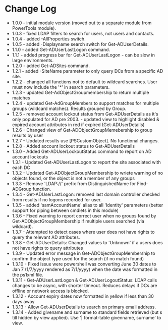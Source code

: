# Change Log
* 1.0.0 	- initial module version (moved out to a separate module from PowerTools module).
* 1.0.3 	- fixed LDAP filters to search for users, not users and contacts.
* 1.0.4 	- added -AllProperties switch.
* 1.0.5 	- added -Displayname search switch for Get-ADUserDetails.
* 1.1.0 	- added Get-ADUserLastLogon command.
* 1.1.1 	- added progress bar for Get-ADUserLastLogon - can be slow in large environments.
* 1.2.0 	- added Get-ADSites command.
* 1.2.1 	- added -SiteName parameter to only query DCs from a specific AD site.
* 1.2.2 	- changed all functions not to default to wildcard searches. User must now include the '*' in search parameters.
* 1.2.3 	- updated Get-AdObjectGroupmembership to return multiple matches
* 1.2.4 	- updated Get-AdGroupMembers to support matches for multiple groups (wildcard matches). Results grouped by Group.
* 1.2.5 	- removed account lockout status from Get-ADUserDetails as it's only populated for AD pre 2003.
    		- updated view to highlight disabled & expired account attributes in red if expired (Get-ADUserDetails)
* 1.2.6 	- Changed view of Get-ADObjectGroupMemebership to group results by user
* 1.2.7 	- Updated results use [PSCustomObject]. No functional changes.
* 1.2.8		- Added account lockout status to Get-ADUserDetails
* 1.3.0		- Added Get-ADUserLockoutStatus command to report on AD account lockouts
* 1.3.1		- Updated Get-ADUserLastLogon to report the site associated with each DC
* 1.3.2		- Updated Get-ADObjectGroupMembership to wriete warning of no objects found, or the object is not a member of any groups
* 1.3.3		- Remove 'LDAP://' prefix from DistinguishedName for Find-ADGroup function.
* 1.3.4		- Get-ADUserLastLogon: removed last domain controller checked from results if no logons recorded for user. 
* 1.3.5		- added 'samAccountName' alias to all 'Identity' parameters (better support for piping between cmdlets in this module)
* 1.3.6		- Fixed warning to report correct user when no groups found by Get-ADObjectGroupMembership if multiple users searched (via wildcard).
* 1.3.7		- Attempted to detect cases where user does not have rights to query the relevant AD attributes.
* 1.3.8 	- Get-ADUserDetails: Changed values to 'Unknown' if a users does not have rights to query attributes
* 1.3.9		- Updated error message in Get-ADObjectGroupMembership to confirm the object type used for the search (if no match found)
* 1.3.10	- Fixed issue were powershell was converting June 30 dates to Jan 7 (1/7/yyyy rendered as 7/1/yyyy) when the date was formatted in the ps1xml file.
* 1.3.11	- Get-ADUserLastLogon & Get-ADUserLogoutStatus: LDAP calls changes to be async, with shorter timeout. Reduces delays if DCs are offline or network access is blocked.
* 1.3.12	- Account expiry dates now formatted in yellow if less than 30 days away
* 1.3.13	- Allow Get-ADUserDetails to search on primary email address.
* 1.3.14    - Added givename and surname to standard fields retrieved (but s till hidden by view applied). Use '| format-table givenname, surname' to view.